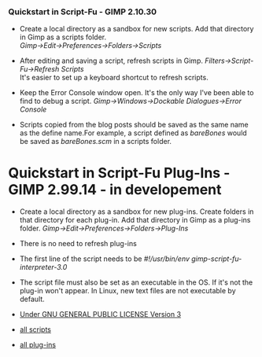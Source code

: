 
### Quickstart in Script-Fu - GIMP 2.10.30

* Create a local directory as a sandbox for new scripts. Add that directory in 
  Gimp as a scripts folder.  
  *Gimp->Edit->Preferences->Folders->Scripts*
 
* After editing and saving a script, refresh scripts in Gimp.
  *Filters->Script-Fu->Refresh Scripts*  
  It's easier to set up a keyboard shortcut to refresh scripts. 
 
* Keep the Error Console window open. It's the only way I've been able to find
  to debug a script.
  *Gimp->Windows->Dockable Dialogues->Error Console*
 
* Scripts copied from the blog posts should be saved as the same name as the
  define name.For example, a script defined as *bareBones* would be saved as
  *bareBones.scm* in a scripts folder.

# Quickstart in Script-Fu Plug-Ins - GIMP 2.99.14 - in developement

* Create a local directory as a sandbox for new plug-ins. Create folders in that 
  directory for each plug-in. Add that directory in Gimp as a plug-ins folder. 
  *Gimp->Edit->Preferences->Folders->Plug-Ins*
 
* There is no need to refresh plug-ins
 
* The first line of the script needs to be 
  *#!/usr/bin/env gimp-script-fu-interpreter-3.0*

* The script file must also be set as an executable in the OS. If it's not the 
  plug-in won't appear. In Linux, new text files are not executable by default. 


* [Under GNU GENERAL PUBLIC LICENSE Version 3](https://github.com/script-fu/script-fu.github.io/blob/main/LICENSE)
* [all scripts](https://github.com/script-fu/script-fu.github.io/blob/main/scripts)
* [all plug-ins](https://github.com/script-fu/script-fu.github.io/blob/main/plug-ins)
